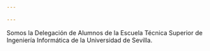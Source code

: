 ```yaml
---

---
```


Somos la Delegación de Alumnos de la Escuela Técnica Superior de Ingeniería Informática de la Universidad de Sevilla.
